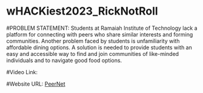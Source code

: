# wHACKiest2023_RickNotRoll


#PROBLEM STATEMENT: Students at Ramaiah Institute of Technology lack a platform for connecting with peers who share similar interests and forming communities. Another problem faced by students is unfamiliarity with affordable dining options. A solution is needed to provide students with an easy and accessible way to find and join communities of like-minded individuals and to navigate good food options.



#Video Link:



#Website URL:
[PeerNet](https://kxitij.github.io/wHACKiest2023_RickNotRoll/)

